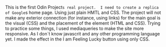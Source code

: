 This is the first Odin Project`s real project. 
I need to create a replica of Google`s home page.
Using just plain HMTL and CSS. 
The project will not make any exterior connection (for instance, using links) for the main goal is the visual (CSS) and the placement of the element (HTML and CSS).
Trying to practice some things, I used mediaqueries to make the site more responsive. 
As I don`t know javascrit and any other programming language yet. I made the effect in the I am Feeling Lucky button using only CSS.